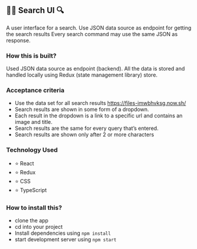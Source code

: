 ## 🕵🏻 Search UI 🔍

A user interface for a search. Use JSON data source as endpoint for getting the search results
Every search command may use the same JSON as response.

### How this is built?

Used JSON data source as endpoint (backend). All the data is stored and handled locally using Redux (state management library) store.

### Acceptance criteria

- Use the data set for all search results https://files-imwbhvksg.now.sh/
- Search results are shown in some form of a dropdown.
- Each result in the dropdown is a link to a specific url and contains an image and title.
- Search results are the same for every query that’s entered.
- Search results are shown only after 2 or more characters

### Technology Used

- ⭐️ React
- ⭐️ Redux
- ⭐️ CSS
- ⭐️ TypeScript

### How to install this?

- clone the app
- cd into your project
- Install dependencies using `npm install`
- start development server using `npm start`
